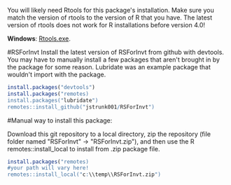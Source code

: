 You will likely need Rtools for this package's installation. Make sure you match the version of rtools to the version of R that you have. The latest version of rtools does not work for R installations before version 4.0!

**Windows**: [Rtools.exe](https://cran.r-project.org/bin/windows/Rtools/). 

#RSForInvt
Install the latest version of RSForInvt from github with devtools. You may have to manually install a few packages that aren't brought in by the package for some reason. Lubridate was an example package that wouldn't import with the package.
```r
install.packages("devtools")
install.packages("remotes)
install.packages("lubridate")
remotes::install_github("jstrunk001/RSForInvt")
```

#Manual way to install this package:

Download this git repository to a local directory, zip the repository (file folder named "RSForInvt" -> "RSForInvt.zip"), and then use the R remotes::install_local to install from .zip package file.

```r
install.packages("remotes)
#your path will vary here!
remotes::install_local("c:\\temp\\RSForInvt.zip")

```
